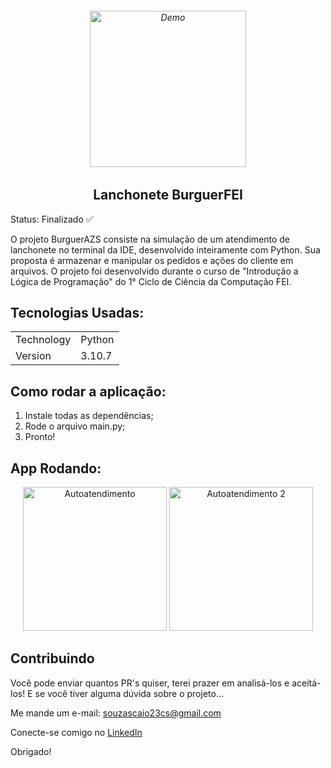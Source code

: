<h6 align="center">
    <img src="https://user-images.githubusercontent.com/113300327/198895443-ef44e564-306a-472c-b6f0-07c7c6a2d32c.png" alt="Demo" widht="300" height="250"/>
</h6>

<h2 align="center">
    Lanchonete BurguerFEI
</h2>

Status: Finalizado ✅

<p>O projeto BurguerAZS consiste na simulação de um atendimento de lanchonete no terminal da IDE, desenvolvido inteiramente com Python. Sua proposta é armazenar e manipular os pedidos e ações do cliente em arquivos. O projeto foi desenvolvido durante o curso de "Introdução a Lógica de Programação" do 1° Ciclo de Ciência da Computação FEI.</p>

<p align="center">
  <a href="https://opensource.org/licenses/MIT%22%3E
    <img src="https://img.shields.io/badge/License-MIT-blue.svg" alt="License MIT">
  </a>
</p>

## Tecnologias Usadas:

<table>
  <tr>
    <td>Technology</td>
    <td>Python</td>
  </tr>
  <tr>
    <td>Version</td>
    <td>3.10.7</td>
  </tr>
</table>

## Como rodar a aplicação:

1. Instale todas as dependências;
2. Rode o arquivo main.py;
3. Pronto!

## App Rodando:

<div align="center">
   <img src="https://user-images.githubusercontent.com/113300327/198909875-016dc3b9-3385-4128-b4f6-e524aa2b1f69.png" alt="Autoatendimento" height="230">
   <img src="https://user-images.githubusercontent.com/113300327/198909906-14fff741-3d59-44a0-909f-d3ad4dbc77f9.png" alt="Autoatendimento 2" widht="340" height="230">
</div>

## Contribuindo

Você pode enviar quantos PR's quiser, terei prazer em analisá-los e aceitá-los! E se você tiver alguma dúvida sobre o projeto...

Me mande um e-mail: souzascaio23cs@gmail.com

Conecte-se comigo no [LinkedIn](www.linkedin.com/in/caioazs)

Obrigado!
